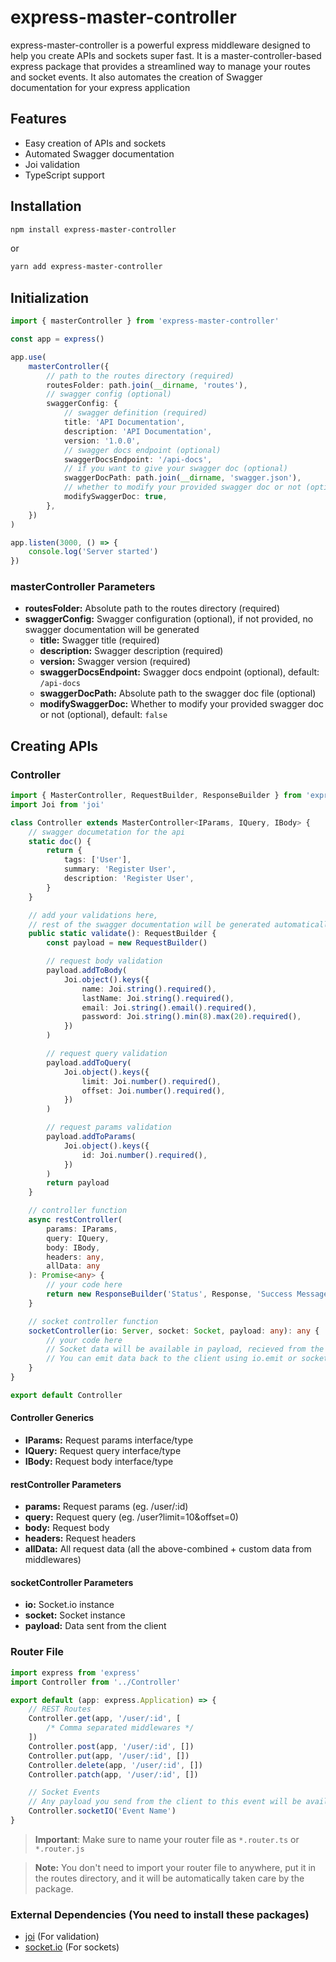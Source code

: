 # express-master-controller

express-master-controller is a powerful express middleware designed to help you create APIs and sockets super fast.
It is a master-controller-based express package that provides a streamlined way to manage your routes and socket events.
It also
automates the creation of Swagger documentation for your express application

## Features

-   Easy creation of APIs and sockets
-   Automated Swagger documentation
-   Joi validation
-   TypeScript support

## Installation

```bash
npm install express-master-controller
```

or

```bash
yarn add express-master-controller
```

## Initialization

```typescript
import { masterController } from 'express-master-controller'

const app = express()

app.use(
    masterController({
        // path to the routes directory (required)
        routesFolder: path.join(__dirname, 'routes'),
        // swagger config (optional)
        swaggerConfig: {
            // swagger definition (required)
            title: 'API Documentation',
            description: 'API Documentation',
            version: '1.0.0',
            // swagger docs endpoint (optional)
            swaggerDocsEndpoint: '/api-docs',
            // if you want to give your swagger doc (optional)
            swaggerDocPath: path.join(__dirname, 'swagger.json'),
            // whether to modify your provided swagger doc or not (optional)
            modifySwaggerDoc: true,
        },
    })
)

app.listen(3000, () => {
    console.log('Server started')
})
```

### masterController Parameters

-   **routesFolder:** Absolute path to the routes directory (required)
-   **swaggerConfig:** Swagger configuration (optional), if not provided, no swagger documentation will be generated
    -   **title:** Swagger title (required)
    -   **description:** Swagger description (required)
    -   **version:** Swagger version (required)
    -   **swaggerDocsEndpoint:** Swagger docs endpoint (optional), default: `/api-docs`
    -   **swaggerDocPath:** Absolute path to the swagger doc file (optional)
    -   **modifySwaggerDoc:** Whether to modify your provided swagger doc or not (optional), default: `false`

## Creating APIs

### Controller

```typescript
import { MasterController, RequestBuilder, ResponseBuilder } from 'express-master-controller'
import Joi from 'joi'

class Controller extends MasterController<IParams, IQuery, IBody> {
    // swagger documetation for the api
    static doc() {
        return {
            tags: ['User'],
            summary: 'Register User',
            description: 'Register User',
        }
    }

    // add your validations here,
    // rest of the swagger documentation will be generated automatically from the validation
    public static validate(): RequestBuilder {
        const payload = new RequestBuilder()

        // request body validation
        payload.addToBody(
            Joi.object().keys({
                name: Joi.string().required(),
                lastName: Joi.string().required(),
                email: Joi.string().email().required(),
                password: Joi.string().min(8).max(20).required(),
            })
        )

        // request query validation
        payload.addToQuery(
            Joi.object().keys({
                limit: Joi.number().required(),
                offset: Joi.number().required(),
            })
        )

        // request params validation
        payload.addToParams(
            Joi.object().keys({
                id: Joi.number().required(),
            })
        )
        return payload
    }

    // controller function
    async restController(
        params: IParams,
        query: IQuery,
        body: IBody,
        headers: any,
        allData: any
    ): Promise<any> {
        // your code here
        return new ResponseBuilder('Status', Response, 'Success Message')
    }

    // socket controller function
    socketController(io: Server, socket: Socket, payload: any): any {
        // your code here
        // Socket data will be available in payload, recieved from the client on socket event, which is setup in the route file
        // You can emit data back to the client using io.emit or socket.emit
    }
}

export default Controller
```

#### Controller Generics

-   **IParams:** Request params interface/type
-   **IQuery:** Request query interface/type
-   **IBody:** Request body interface/type

#### restController Parameters

-   **params:** Request params (eg. /user/:id)
-   **query:** Request query (eg. /user?limit=10&offset=0)
-   **body:** Request body
-   **headers:** Request headers
-   **allData:** All request data (all the above-combined + custom data from middlewares)

#### socketController Parameters

-   **io:** Socket.io instance
-   **socket:** Socket instance
-   **payload:** Data sent from the client

### Router File

```typescript
import express from 'express'
import Controller from '../Controller'

export default (app: express.Application) => {
    // REST Routes
    Controller.get(app, '/user/:id', [
        /* Comma separated middlewares */
    ])
    Controller.post(app, '/user/:id', [])
    Controller.put(app, '/user/:id', [])
    Controller.delete(app, '/user/:id', [])
    Controller.patch(app, '/user/:id', [])

    // Socket Events
    // Any payload you send from the client to this event will be available in the socketController function
    Controller.socketIO('Event Name')
}
```

> **Important**: Make sure to name your router file as `*.router.ts` or `*.router.js`

> **Note:** You don't need to import your router file to anywhere,
> put it in the routes directory, and it will be automatically
> taken care by the package.

### External Dependencies (You need to install these packages)

-   [joi](https://www.npmjs.com/package/joi) (For validation)
-   [socket.io](https://www.npmjs.com/package/socket.io) (For sockets)

